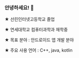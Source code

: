 ### 안녕하세요! 👋

<!--
**chmin1020/chmin1020** is a ✨ _special_ ✨ repository because its `README.md` (this file) appears on your GitHub profile.

Here are some ideas to get you started:
- 🔭 I’m currently working on ...
- 🌱 I’m currently learning ...
- 👯 I’m looking to collaborate on ...
- 🤔 I’m looking for help with ...
- 💬 Ask me about ...
- 📫 How to reach me: ...
- 😄 Pronouns: ...
- ⚡ Fun fact: ...
-->

<p>★ 선린인터넷고등학교 졸업 </p>
<p>★ 연세대학교 컴퓨터과학과 재학중 </p>
<p>★ 목표 분야 : 안드로이드 앱 개발 분야 </p>
<p>★ 주요 사용 언어 : C++, java, kotlin </p>


